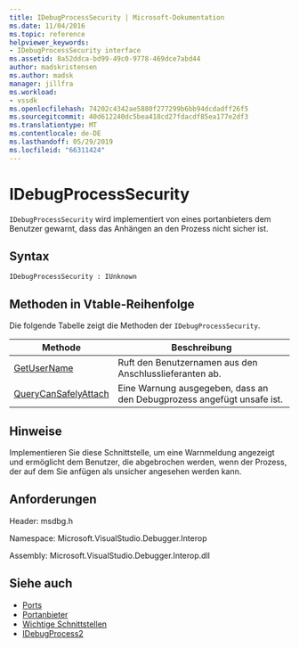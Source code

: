 ```yaml
---
title: IDebugProcessSecurity | Microsoft-Dokumentation
ms.date: 11/04/2016
ms.topic: reference
helpviewer_keywords:
- IDebugProcessSecurity interface
ms.assetid: 8a52ddca-bd99-49c0-9778-469dce7abd44
author: madskristensen
ms.author: madsk
manager: jillfra
ms.workload:
- vssdk
ms.openlocfilehash: 74202c4342ae5880f277299b6bb94dcdadff26f5
ms.sourcegitcommit: 40d612240dc5bea418cd27fdacdf85ea177e2df3
ms.translationtype: MT
ms.contentlocale: de-DE
ms.lasthandoff: 05/29/2019
ms.locfileid: "66311424"
---
```

# <a name="idebugprocesssecurity"></a>IDebugProcessSecurity
`IDebugProcessSecurity` wird implementiert von eines portanbieters dem Benutzer gewarnt, dass das Anhängen an den Prozess nicht sicher ist.

## <a name="syntax"></a>Syntax

```
IDebugProcessSecurity : IUnknown
```

## <a name="methods-in-vtable-order"></a>Methoden in Vtable-Reihenfolge
 Die folgende Tabelle zeigt die Methoden der `IDebugProcessSecurity`.

|Methode|Beschreibung|
|------------|-----------------|
|[GetUserName](../../../extensibility/debugger/reference/idebugprocesssecurity-getusername.md)|Ruft den Benutzernamen aus den Anschlusslieferanten ab.|
|[QueryCanSafelyAttach](../../../extensibility/debugger/reference/idebugprocesssecurity-querycansafelyattach.md)|Eine Warnung ausgegeben, dass an den Debugprozess angefügt unsafe ist.|

## <a name="remarks"></a>Hinweise
 Implementieren Sie diese Schnittstelle, um eine Warnmeldung angezeigt und ermöglicht dem Benutzer, die abgebrochen werden, wenn der Prozess, der auf dem Sie anfügen als unsicher angesehen werden kann.

## <a name="requirements"></a>Anforderungen
 Header: msdbg.h

 Namespace: Microsoft.VisualStudio.Debugger.Interop

 Assembly: Microsoft.VisualStudio.Debugger.Interop.dll

## <a name="see-also"></a>Siehe auch
- [Ports](../../../extensibility/debugger/ports.md)
- [Portanbieter](../../../extensibility/debugger/port-suppliers.md)
- [Wichtige Schnittstellen](../../../extensibility/debugger/reference/core-interfaces.md)
- [IDebugProcess2](../../../extensibility/debugger/reference/idebugprocess2.md)
